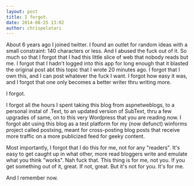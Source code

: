 ```yaml
---
layout: post
title: I forgot.
date: 2014-08-25 13:02
author: chrispelatari
---
```

About 6 years ago I joined twitter. I found an outlet for random ideas with a small constraint: 140 characters or less. And I abused the fuck out of it. So much so that I forgot that I had this little slice of web that nobody reads but me. I forgot that I hadn't logged into this app for long enough that it blasted the original post abt this topic that I wrote 20 minutes ago. I forgot that I own this, and I can post whatever the fuck I want. I forgot how easy it was, and I forgot that one only becomes a better writer thru writing more.

I forgot.

I forgot all the hours I spent taking this blog from aspnetweblogs, to a personal instal of .Text, to an updated version of SubText, thru a few upgrades of same, on to this very Wordpress that you are reading now. I forgot abt using this blog as a test platform for my (now defunct) winforms project called postxing, meant for cross-posting blog posts that receive more traffic on a more publicized feed for geeky content.

Most importantly, I forgot that I do this for me, not for any "readers". It's easy to get caught up in what other, more read bloggers write and emulate what you think "works". Nah fuck that. This thing is for me, not you. If you get something out of it, great. If not, great. But it's not for you. It's for me. 

And I remember now.
